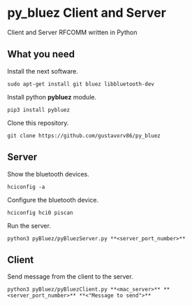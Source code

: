 py_bluez Client and Server
==========================

Client and Server RFCOMM written in Python

What you need
-------------

Install the next software.

`sudo apt-get install git bluez libbluetooth-dev`

Install python **pybluez** module.

`pip3 install pybluez`

Clone this repository.

`git clone https://github.com/gustavorv86/py_bluez`

Server
------

Show the bluetooth devices.

`hciconfig -a`

Configure the bluetooth device.

`hciconfig hci0 piscan`

Run the server.

`python3 pyBluez/pyBluezServer.py **<server_port_number>**`

Client
------

Send message from the client to the server.

`python3 pyBluez/pyBluezClient.py **<mac_server>** **<server_port_number>** **<"Message to send">**`

